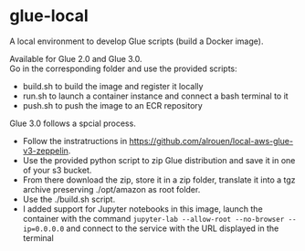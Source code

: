 # glue-local
A local environment to develop Glue scripts (build a Docker image).  

Available for Glue 2.0 and Glue 3.0.  
Go in the corresponding folder and use the provided scripts:  
- build.sh to build the image and register it locally  
- run.sh to launch a container instance and connect a bash terminal to it  
- push.sh to push the image to an ECR repository  

Glue 3.0 follows a spcial process.  
- Follow the instratructions in https://github.com/alrouen/local-aws-glue-v3-zeppelin.  
- Use the provided python script to zip Glue distribution and save it in one of your s3 bucket.  
- From there download the zip, store it in a zip folder, translate it into a tgz archive preserving ./opt/amazon as root folder.  
- Use the ./build.sh script.
- I added support for Jupyter notebooks in this image, launch the container with the command `jupyter-lab --allow-root --no-browser --ip=0.0.0.0` and connect to the service with the URL displayed in the terminal
